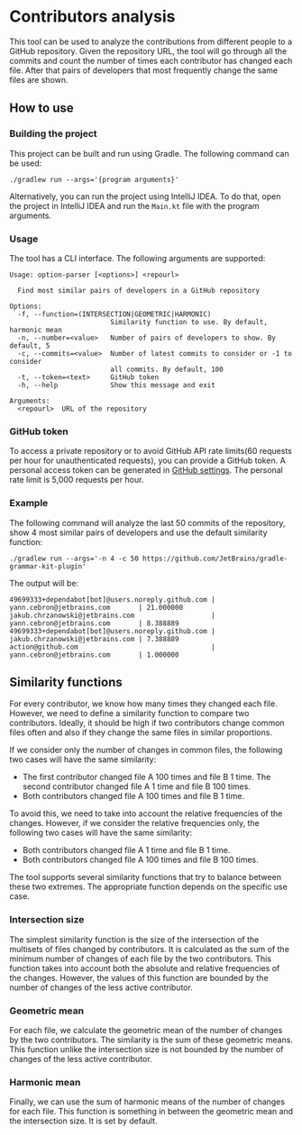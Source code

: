 # Contributors analysis

This tool can be used to analyze the contributions from different people to a GitHub repository.
Given the repository URL, the tool will go through all the commits and count the number of times each contributor has changed each file.
After that pairs of developers that most frequently change the same files are shown.

## How to use

### Building the project

This project can be built and run using Gradle. The following command can be used:

```./gradlew run --args='{program arguments}'```

Alternatively, you can run the project using IntelliJ IDEA. To do that, open the project in IntelliJ IDEA and run the `Main.kt` file with the program arguments.

### Usage

The tool has a CLI interface. The following arguments are supported:

```
Usage: option-parser [<options>] <repourl>

  Find most similar pairs of developers in a GitHub repository

Options:
  -f, --function=(INTERSECTION|GEOMETRIC|HARMONIC)
                         Similarity function to use. By default, harmonic mean
  -n, --number=<value>   Number of pairs of developers to show. By default, 5
  -c, --commits=<value>  Number of latest commits to consider or -1 to consider
                         all commits. By default, 100
  -t, --token=<text>     GitHub token
  -h, --help             Show this message and exit

Arguments:
  <repourl>  URL of the repository
```

### GitHub token

To access a private repository or to avoid GitHub API rate limits(60 requests per hour for unauthenticated requests), you can provide a GitHub token.
A personal access token can be generated in [GitHub settings](https://github.com/settings/tokens).
The personal rate limit is 5,000 requests per hour.

### Example

The following command will analyze the last 50 commits of the repository, show 4 most similar pairs of developers and use the default similarity function:

```./gradlew run --args='-n 4 -c 50 https://github.com/JetBrains/gradle-grammar-kit-plugin'```

The output will be:

```
49699333+dependabot[bot]@users.noreply.github.com | yann.cebron@jetbrains.com       | 21.000000
jakub.chrzanowski@jetbrains.com                   | yann.cebron@jetbrains.com       | 8.388889
49699333+dependabot[bot]@users.noreply.github.com | jakub.chrzanowski@jetbrains.com | 7.388889
action@github.com                                 | yann.cebron@jetbrains.com       | 1.000000
```


## Similarity functions

For every contributor, we know how many times they changed each file.
However, we need to define a similarity function to compare two contributors.
Ideally, it should be high if two contributors change common files often and also if they change the same files in similar proportions.

If we consider only the number of changes in common files, the following two cases will have the same similarity:
- The first contributor changed file A 100 times and file B 1 time. The second contributor changed file A 1 time and file B 100 times.
- Both contributors changed file A 100 times and file B 1 time.

To avoid this, we need to take into account the relative frequencies of the changes.
However, if we consider the relative frequencies only, the following two cases will have the same similarity:
- Both contributors changed file A 1 time and file B 1 time.
- Both contributors changed file A 100 times and file B 100 times.

The tool supports several similarity functions that try to balance between these two extremes.
The appropriate function depends on the specific use case.

### Intersection size
The simplest similarity function is the size of the intersection of the multisets of files changed by contributors.
It is calculated as the sum of the minimum number of changes of each file by the two contributors.
This function takes into account both the absolute and relative frequencies of the changes.
However, the values of this function are bounded by the number of changes of the less active contributor.

### Geometric mean
For each file, we calculate the geometric mean of the number of changes by the two contributors.
The similarity is the sum of these geometric means.
This function unlike the intersection size is not bounded by the number of changes of the less active contributor.

### Harmonic mean
Finally, we can use the sum of harmonic means of the number of changes for each file.
This function is something in between the geometric mean and the intersection size.
It is set by default.
